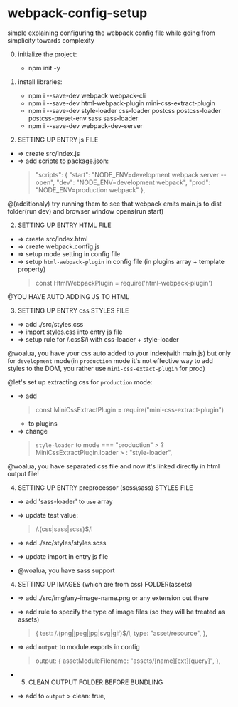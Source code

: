 # webpack-config-setup
simple explaining configuring the webpack config file while going from simplicity towards complexity


0. initialize the project:
	* npm init -y
0. install libraries:
	* npm i --save-dev webpack webpack-cli
	* npm i --save-dev html-webpack-plugin mini-css-extract-plugin
	* npm i --save-dev style-loader css-loader postcss postcss-loader postcss-preset-env sass sass-loader
	* npm i --save-dev webpack-dev-server


1. SETTING UP ENTRY js FILE
- => create src/index.js
- => add scripts to package.json:
	> "scripts": {
	> 	"start": "NODE_ENV=development webpack server --open",
	> 	"dev": "NODE_ENV=development webpack",
	> 	"prod": "NODE_ENV=production webpack"
	> },

@(additionaly) try running them to see that webpack emits main.js to dist folder(run dev) and browser window opens(run start) 


2. SETTING UP ENTRY HTML FILE
- => create src/index.html
- => create webpack.config.js
- => setup mode setting in config file
- => setup `html-webpack-plugin` in config file (in plugins array + template property)
	>  const HtmlWebpackPlugin = require('html-webpack-plugin')

@YOU HAVE AUTO ADDING JS TO HTML


3. SETTING UP ENTRY css STYLES FILE
- => add ./src/styles.css
- => import styles.css into entry js file
- => setup rule for /\.css$/i with css-loader + style-loader

@woalua, you have your css auto added to your index(with main.js) but only for `development` mode(in `production` mode  it's not effective way to add styles to the DOM, you rather use `mini-css-extact-plugin` for prod)

@let's set up extracting css for `production` mode:

- => add
	>  const MiniCssExtractPlugin = require("mini-css-extract-plugin")
	+ to plugins
- => change 
	>  `style-loader` 
	>  to 
	>  mode === "production"
						>  ? MiniCssExtractPlugin.loader
						>  : "style-loader",

@woalua, you have separated css file and now it's linked directly in html output file!

	 
4. SETTING UP ENTRY preprocessor (scss\sass) STYLES FILE
- => add 'sass-loader' to `use` array
- => update test value:
	> /\.(css|sass|scss)$/i
- => add ./src/styles/styles.scss
- => update import in entry js file

- @woalua, you have sass support


4. SETTING UP IMAGES (which are from css) FOLDER(assets) 
- => add ./src/img/any-image-name.png or any extension out there
- => add rule to specify the type of image files (so they will be treated as assets)
	> {	
	>	test: /\.(png|jpeg|jpg|svg|gif)$/i,
	>	type: "asset/resource",
	> },
- => add `output` to module.exports in config 
	> output: {
	>	assetModuleFilename: "assets/[name][ext][query]",
	> },

- 5. CLEAN OUTPUT FOLDER BEFORE BUNDLING
- => add to `output`
		> clean: true,





















	
